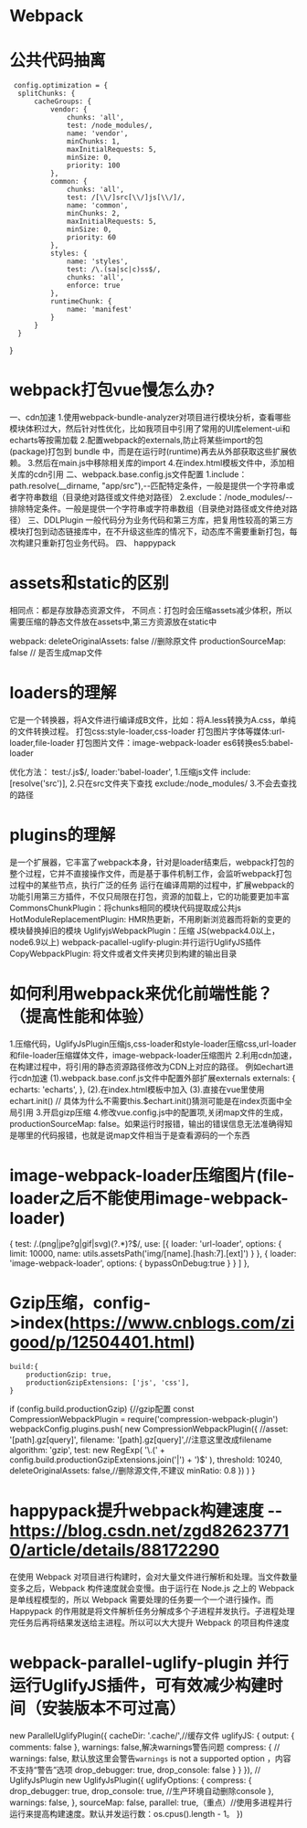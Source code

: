 # Webpack

 # 公共代码抽离
     config.optimization = {
      splitChunks: {
          cacheGroups: {
              vendor: {
                  chunks: 'all',
                  test: /node_modules/,
                  name: 'vendor',
                  minChunks: 1,
                  maxInitialRequests: 5,
                  minSize: 0,
                  priority: 100
              },
              common: {
                  chunks: 'all',
                  test: /[\\/]src[\\/]js[\\/]/,
                  name: 'common',
                  minChunks: 2,
                  maxInitialRequests: 5,
                  minSize: 0,
                  priority: 60
              },
              styles: {
                  name: 'styles',
                  test: /\.(sa|sc|c)ss$/,
                  chunks: 'all',
                  enforce: true
              },
              runtimeChunk: {
                  name: 'manifest'
              }
          }
      }
  }

# webpack打包vue慢怎么办?
一、cdn加速
    1.使用webpack-bundle-analyzer对项目进行模块分析，查看哪些模块体积过大，然后针对性优化，比如我项目中引用了常用的UI库element-ui和echarts等按需加载
    2.配置webpack的externals,防止将某些import的包(package)打包到 bundle 中，而是在运行时(runtime)再去从外部获取这些扩展依赖。
    3.然后在main.js中移除相关库的import
    4.在index.html模板文件中，添加相关库的cdn引用
二、webpack.base.config.js文件配置
    1.include：path.resolve(__dirname, "app/src"),--匹配特定条件，一般是提供一个字符串或者字符串数组（目录绝对路径或文件绝对路径）
    2.exclude：/node_modules/--排除特定条件。一般是提供一个字符串或字符串数组（目录绝对路径或文件绝对路径）
三、DDLPlugin
    一般代码分为业务代码和第三方库，把复用性较高的第三方模块打包到动态链接库中，在不升级这些库的情况下，动态库不需要重新打包，每次构建只重新打包业务代码。
四、 happypack

# assets和static的区别
相同点：都是存放静态资源文件，
不同点：打包时会压缩assets减少体积，所以需要压缩的静态文件放在assets中,第三方资源放在static中

webpack:
deleteOriginalAssets: false //删除原文件
  productionSourceMap: false // 是否生成map文件
# loaders的理解
它是一个转换器，将A文件进行编译成B文件，比如：将A.less转换为A.css，单纯的文件转换过程。
打包css:style-loader,css-loader
打包图片字体等媒体:url-loader,file-loader
打包图片文件：image-webpack-loader
es6转换es5:babel-loader

优化方法：
    test:/\.js$/,
    loader:'babel-loader',     1.压缩js文件
    include:[resolve('src')],  2.只在src文件夹下查找
    exclude:/node_modules/      3.不会去查找的路径

# plugins的理解
是一个扩展器，它丰富了webpack本身，针对是loader结束后，webpack打包的整个过程，它并不直接操作文件，而是基于事件机制工作，会监听webpack打包过程中的某些节点，执行广泛的任务
运行在编译周期的过程中，扩展webpack的功能引用第三方插件，不仅只局限在打包，资源的加载上，它的功能要更加丰富
CommonsChunkPlugin：将chunks相同的模块代码提取成公共js
HotModuleReplacementPlugin: HMR热更新，不用刷新浏览器而将新的变更的模块替换掉旧的模块
UglifyjsWebpackPlugin：压缩 JS(webpack4.0以上，node6.9以上)
webpack-pacallel-uglify-plugin:并行运行UglifyJS插件
CopyWebpackPlugin: 将文件或者文件夹拷贝到构建的输出目录


# 如何利用webpack来优化前端性能？（提高性能和体验）
1.压缩代码，UglifyJsPlugin压缩js,css-loader和style-loader压缩css,url-loader和file-loader压缩媒体文件，image-webpack-loader压缩图片
2.利用cdn加速，在构建过程中，将引用的静态资源路径修改为CDN上对应的路径。
例如echart进行cdn加速
    (1).webpack.base.conf.js文件中配置外部扩展externals 
        externals: {
            echarts: 'echarts',
        },
    (2).在index.html模板中加入 
    <script src="https://cdn.bootcss.com/echarts/4.2.1-rc1/echarts.in.s"></script>
    (3).直接在vue里使用echart.init() // 具体为什么不需要this.$echart.init()猜测可能是在index页面中全局引用
3.开启gizp压缩
4.修改vue.config.js中的配置项,关闭map文件的生成，productionSourceMap: false。如果运行时报错，输出的错误信息无法准确得知是哪里的代码报错，也就是说map文件相当于是查看源码的一个东西
# image-webpack-loader压缩图片(file-loader之后不能使用image-webpack-loader)
  {
        test: /\.(png|jpe?g|gif|svg)(\?.*)?$/,
        use: [{
          loader: 'url-loader',
          options: {
            limit: 10000,
            name: utils.assetsPath('img/[name].[hash:7].[ext]')
          }
        },
        {
          loader: 'image-webpack-loader',
          options: {
            bypassOnDebug:true
          }
        }
        ]
      },
# Gzip压缩，config->index(https://www.cnblogs.com/zigood/p/12504401.html)
    build:{
        productionGzip: true,
        productionGzipExtensions: ['js', 'css'],
    }

  if (config.build.productionGzip) {//gzip配置
    const CompressionWebpackPlugin = require('compression-webpack-plugin')
    webpackConfig.plugins.push(
      new CompressionWebpackPlugin({
        //asset: '[path].gz[query]',
        filename: '[path].gz[query]',//注意这里改成filename
        algorithm: 'gzip',
        test: new RegExp(
          '\\.(' +
          config.build.productionGzipExtensions.join('|') +
          ')$'
        ),
        threshold: 10240,
        deleteOriginalAssets: false,//删除源文件,不建议
        minRatio: 0.8
      })
    )
  }
# happypack提升webpack构建速度 --https://blog.csdn.net/zgd826237710/article/details/88172290
在使用 Webpack 对项目进行构建时，会对大量文件进行解析和处理。当文件数量变多之后，Webpack 构件速度就会变慢。由于运行在 Node.js 之上的 Webpack 是单线程模型的，所以 Webpack 需要处理的任务要一个一个进行操作。而 Happypack 的作用就是将文件解析任务分解成多个子进程并发执行。子进程处理完任务后再将结果发送给主进程。所以可以大大提升 Webpack 的项目构件速度

# webpack-parallel-uglify-plugin 并行运行UglifyJS插件，可有效减少构建时间（安装版本不可过高）
  new ParallelUglifyPlugin({
      cacheDir: '.cache/',//缓存文件
      uglifyJS: {
        output: {
          comments: false
        },
        warnings: false,解决warnings警告问题
        compress: {
          // warnings: false, 默认放这里会警告`warnings` is not a supported option  ，内容不支持“警告”选项
          drop_debugger: true,
          drop_console: false
        }
      }
    }),
    // UglifyJsPlugin
new UglifyJsPlugin({
        uglifyOptions: {
            compress: {
                drop_debugger: true,
                drop_console: true,  //生产环境自动删除console
            },
            warnings: false,
        },
        sourceMap: false,
        parallel: true,（重点）//使用多进程并行运行来提高构建速度。默认并发运行数：os.cpus().length - 1。
    })
